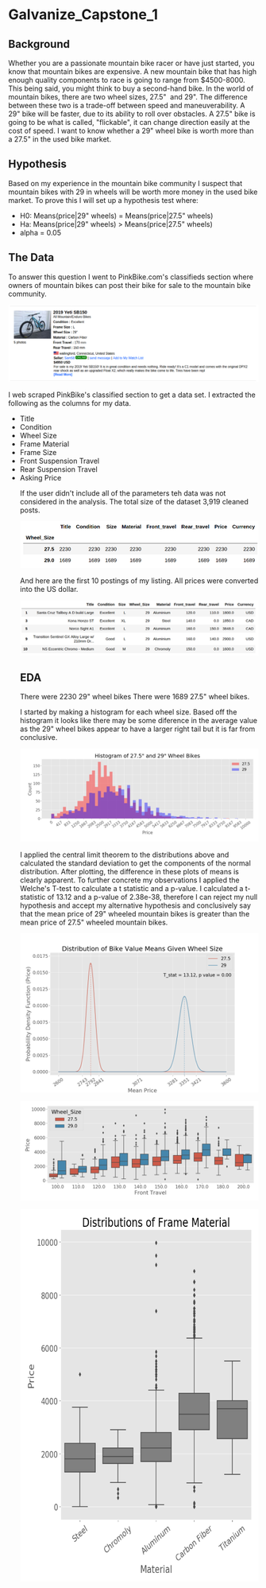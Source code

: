# Galvanize_Capstone_1
## Background
Whether you are a passionate mountain bike racer or have just started, you know that mountain bikes are expensive. A new mountain bike that has high enough quality components to race is going to range from $4500-8000. This being said, you might think to buy a second-hand bike. In the world of mountain bikes, there are two wheel sizes, 27.5"  and 29". The difference between these two is a trade-off between speed and maneuverability. A 29" bike will be faster, due to its ability to roll over obstacles. A 27.5" bike is going to be what is called, "flickable", it can change direction easily at the cost of speed. I want to know whether a 29" wheel bike is worth more than a 27.5" in the used bike market.

## Hypothesis
Based on my experience in the mountain bike community I suspect that mountain bikes with 29 in wheels will be worth more money in the used bike market. To prove this I will set up a hypothesis test where:
<ul>
    <li> H0: Means(price|29" wheels) = Means(price|27.5" wheels)
    <li> Ha: Means(price|29" wheels) > Means(price|27.5" wheels)
    <li> alpha = 0.05
</ul>

## The Data
To answer this question I went to PinkBike.com's classifieds section where owners of mountain bikes can post their bike for sale to the mountain bike community. 

<p align="center">
  <img src="Images/posting.png" >
</p>

I web scraped PinkBike's classified section to get a data set. I extracted the following as the columns for my data.
<ul> 
    <li>Title
    <li>Condition
    <li>Wheel Size
    <li>Frame Material
    <li>Frame Size
    <li>Front Suspension Travel
    <li>Rear Suspension Travel
    <li>Asking Price

If the user didn't include all of the parameters teh data was not considered in the analysis. The total size of the dataset 
3,919 cleaned posts. 

<p align="center">
  <img src="Images/cleaned_data.png" >
</p>
And here are the first 10 postings of my listing. All prices were converted into the US dollar. 
<p align="center">
  <img src="Images/df_head.png" >
</p>

## EDA 
There were 2230 29" wheel bikes
There were 1689 27.5" wheel bikes. 

I started by making a histogram for each wheel size. Based off the histogram it looks like there may be some diference in the average value as the 29" wheel bikes appear to have a larger right tail but it is far from conclusive.

<p align="center">
  <img src="Images/hist_no_kde.png" >
</p>

I applied the central limit theorem to the distributions above and calculated the standard deviation to get the components of the normal distribution. After plotting, the difference in these plots of means is clearly apparent. To further concrete my observations I applied the Welche's T-test to calculate a t statistic and a p-value. I calculated a t-statistic of 13.12 and a p-value of 2.38e-38, therefore I can reject my null hypothesis and accept my alternative hypothesis and conclusively say that the mean price of 29" wheeled mountain bikes is greater than the mean price of 27.5" wheeled mountain bikes. 

<p align="center">
  <img src="Images/Dist_of_means.png" >
</p>

<p align="center">
  <img src="Images/box_plot.png" >
</p>

<p align="center">
  <img src="Images/boxplot_material.png" width=600 height=750  >
</p>